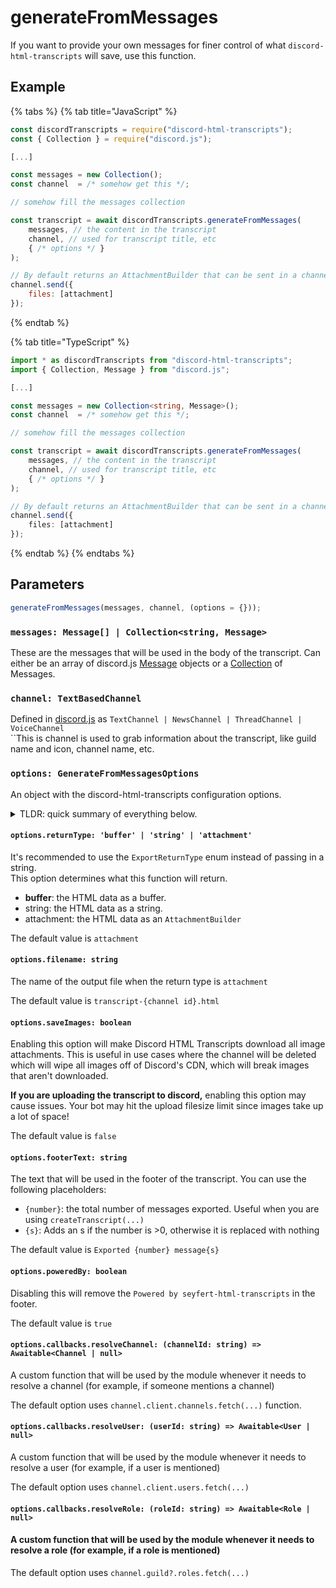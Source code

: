# generateFromMessages

If you want to provide your own messages for finer control of what `discord-html-transcripts` will save, use this function.

## Example

{% tabs %}
{% tab title="JavaScript" %}

```javascript
const discordTranscripts = require("discord-html-transcripts");
const { Collection } = require("discord.js");

[...]

const messages = new Collection();
const channel  = /* somehow get this */;

// somehow fill the messages collection

const transcript = await discordTranscripts.generateFromMessages(
    messages, // the content in the transcript
    channel, // used for transcript title, etc
    { /* options */ }
);

// By default returns an AttachmentBuilder that can be sent in a channel.
channel.send({
    files: [attachment]
});
```

{% endtab %}

{% tab title="TypeScript" %}

```typescript
import * as discordTranscripts from "discord-html-transcripts";
import { Collection, Message } from "discord.js";

[...]

const messages = new Collection<string, Message>();
const channel  = /* somehow get this */;

// somehow fill the messages collection

const transcript = await discordTranscripts.generateFromMessages(
    messages, // the content in the transcript
    channel, // used for transcript title, etc
    { /* options */ }
);

// By default returns an AttachmentBuilder that can be sent in a channel.
channel.send({
    files: [attachment]
});
```

{% endtab %}
{% endtabs %}

## Parameters

```javascript
generateFromMessages(messages, channel, (options = {}));
```

### `messages: Message[] | Collection<string, Message>`

These are the messages that will be used in the body of the transcript. Can either be an array of discord.js [Message](https://discord.js.org/#/docs/discord.js/main/class/Message) objects or a [Collection](https://discord.js.org/#/docs/collection/main/class/Collection) of Messages.

### `channel: TextBasedChannel`

Defined in [discord.js](https://discord.js.org/#/docs/discord.js/main/typedef/GuildTextBasedChannel) as `TextChannel | NewsChannel | ThreadChannel | VoiceChannel`\
``This is channel is used to grab information about the transcript, like guild name and icon, channel name, etc.

### `options: GenerateFromMessagesOptions`

An object with the discord-html-transcripts configuration options.

<details>

<summary>TLDR: quick summary of everything below.</summary>

```javascript
const attachment = await discordTranscripts.createTranscript(channel, {
    returnType: 'attachment', // Valid options: 'buffer' | 'string' | 'attachment' Default: 'attachment' OR use the enum ExportReturnType
    filename: 'transcript.html', // Only valid with returnType is 'attachment'. Name of attachment.
    saveImages: false, // Download all images and include the image data in the HTML (allows viewing the image even after it has been deleted) (! WILL INCREASE FILE SIZE !)
    footerText: "Exported {number} message{s}", // Change text at footer, don't forget to put {number} to show how much messages got exported, and {s} for plural
    callbacks: {
      // register custom callbacks for the following:
      resolveChannel: (channelId: string) => Awaitable<Channel | null>,
      resolveUser: (userId: string) => Awaitable<User | null>,
      resolveRole: (roleId: string) => Awaitable<Role | null>
    },
    poweredBy: true // Whether to include the "Powered by seyfert-html-transcripts" footer
});
```

</details>

#### `options.returnType: 'buffer' | 'string' | 'attachment'`

It's recommended to use the `ExportReturnType` enum instead of passing in a string.\
This option determines what this function will return.&#x20;

- **buffer**: the HTML data as a buffer.
- string: the HTML data as a string.
- attachment: the HTML data as an `AttachmentBuilder`

The default value is `attachment`

#### `options.filename: string`

The name of the output file when the return type is `attachment`

The default value is `transcript-{channel id}.html`

#### `options.saveImages: boolean`

Enabling this option will make Discord HTML Transcripts download all image attachments. This is useful in use cases where the channel will be deleted which will wipe all images off of Discord's CDN, which will break images that aren't downloaded.

**If you are uploading the transcript to discord,** enabling this option may cause issues. Your bot may hit the upload filesize limit since images take up a lot of space!&#x20;

The default value is `false`

#### `options.footerText: string`

The text that will be used in the footer of the transcript. You can use the following placeholders:

- `{number}`: the total number of messages exported. Useful when you are using `createTranscript(...)`
- `{s}`: Adds an s if the number is >0, otherwise it is replaced with nothing

The default value is `Exported {number} message{s}`

#### `options.poweredBy: boolean`

Disabling this will remove the `Powered by seyfert-html-transcripts` in the footer.

The default value is `true`

#### `options.callbacks.resolveChannel: (channelId: string) => Awaitable<Channel | null>`

A custom function that will be used by the module whenever it needs to resolve a channel (for example, if someone mentions a channel)

The default option uses `channel.client.channels.fetch(...)` function.

#### `options.callbacks.resolveUser: (userId: string) => Awaitable<User | null>`

A custom function that will be used by the module whenever it needs to resolve a user (for example, if a user is mentioned)

The default option uses `channel.client.users.fetch(...)`

#### `options.callbacks.resolveRole: (roleId: string) => Awaitable<Role | null>`

#### A custom function that will be used by the module whenever it needs to resolve a role (for example, if a role is mentioned)

The default option uses `channel.guild?.roles.fetch(...)`
